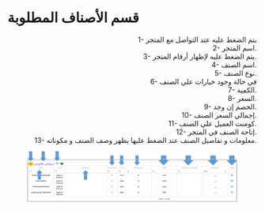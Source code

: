 # قسم الأصناف المطلوبة

<p align="right">1- يتم الضغط عليه عند التواصل مع المتجر
<br>2- اسم المتجر.
<br>3- يتم الضغط عليه لإظهار أرقام المتجر.
<br>4- اسم الصنف.
<br>5- نوع الصنف.
<br>6- في حالة وجود خيارات علي الصنف
<br>7- الكمية.
<br>8- السعر.
<br>9- الخصم إن وجد.
<br>10- إجمالي السعر الصنف.
<br>11- كومنت العميل علي الصنف.
<br>12- إتاحة الصنف في المتجر.
<br>13- معلومات و تفاصيل الصنف عند الضغط عليها يظهر وصف الصنف و مكوناته.</p>

<figure><img src="../../../.gitbook/assets/Order section.jpg" alt=""><figcaption></figcaption></figure>
